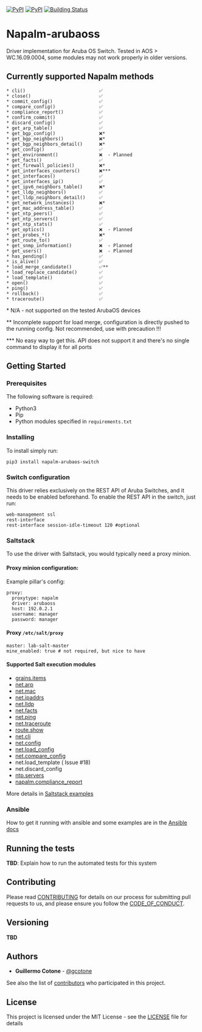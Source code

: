 [![PyPI](https://img.shields.io/pypi/v/napalm-arubaos-switch.svg)](https://pypi.python.org/pypi/napalm-arubaos-switch)
[![PyPI](https://img.shields.io/pypi/dm/napalm-arubaos-switch.svg)](https://pypi.python.org/pypi/napalm-arubaos-switch)
[![Building Status](https://github.com/napalm-automation-community/napalm-arubaos-switch/workflows/Python%20package/badge.svg?branch=master)](https://github.com/napalm-automation-community/napalm-arubaos-switch/actions?query=workflow%3A"Python%20package")
# Napalm-arubaoss
Driver implementation for Aruba OS Switch. Tested in AOS > WC.16.09.0004, some modules may not work properly in older versions.

## Currently supported Napalm methods
    * cli()                           ✅
    * close()                         ✅
    * commit_config()                 ✅
    * compare_config()                ✅
    * compliance_report()             ✅
    * confirm_commit()                ✅
    * discard_config()                ✅  
    * get_arp_table()                 ✅
    * get_bgp_config()                ❌*
    * get_bgp_neighbors()             ❌*
    * get_bgp_neighbors_detail()      ❌*
    * get_config()                    ✅
    * get_environment()               ❌  - Planned
    * get_facts()                     ✅
    * get_firewall_policies()         ❌*
    * get_interfaces_counters()       ❌***
    * get_interfaces()                ✅
    * get_interfaces_ip()             ✅
    * get_ipv6_neighbors_table()      ❌*
    * get_lldp_neighbors()            ✅
    * get_lldp_neighbors_detail()     ✅
    * get_network_instances()         ❌*
    * get_mac_address_table()         ✅
    * get_ntp_peers()                 ✅
    * get_ntp_servers()               ✅
    * get_ntp_stats()                 ✅
    * get_optics()                    ❌  - Planned
    * get_probes_*()                  ❌*
    * get_route_to()                  ✅
    * get_snmp_information()          ❌  - Planned
    * get_users()                     ❌  - Planned
    * has_pending()                   ✅
    * is_alive()                      ✅
    * load_merge_candidate()          ✅**
    * load_replace_candidate()        ✅
    * load_template()                 ✅
    * open()                          ✅
    * ping()                          ✅
    * rollback()                      ✅
    * traceroute()                    ✅

\* N/A - not supported on the tested ArubaOS devices

\*\* Incomplete support for load merge, configuration is directly pushed to the running config. Not recommended, use with precaution !!!

\*\*\* No easy way to get this. API does not support it and there's no single command to display it for all ports

## Getting Started


### Prerequisites

The following software is required:
 - Python3
 - Pip
 - Python modules specified in `requirements.txt`



### Installing

To install simply run:
```
pip3 install napalm-arubaos-switch
```

### Switch configuration
This driver relies exclusively on the REST API of Aruba Switches, and it needs to be enabled beforehand.
To enable the REST API in the switch, just run:
```
web-management ssl
rest-interface
rest-interface session-idle-timeout 120 #optional
```

### Saltstack
To use the driver with Saltstack, you would typically need a proxy minion.

#### Proxy minion configuration:
Example pillar's config:

```
proxy:
  proxytype: napalm
  driver: arubaoss
  host: 192.0.2.1
  username: manager
  password: manager
```

#### Proxy `/etc/salt/proxy`

```
master: lab-salt-master
mine_enabled: true # not required, but nice to have

```

#### Supported Salt execution modules

 - [grains.items](docs/saltstack.md#grainsitems)
 - [net.arp](docs/saltstack.md#netarp)
 - [net.mac](docs/saltstack.md#netmac)
 - [net.ipaddrs](docs/saltstack.md#netipaddrs)
 - [net.lldp](docs/saltstack.md#netlldp)
 - [net.facts](docs/saltstack.md#netfacts)
 - [net.ping](docs/saltstack.md#netping)
 - [net.traceroute](docs/saltstack.md#nettraceroute)
 - [route.show](docs/saltstack.md#routeshow)
 - [net.cli](docs/saltstack.md#netcli)
 - [net.config](docs/saltstack.md#netconfig)
 - [net.load_config](docs/saltstack.md#netload_config)
 - [net.compare_config](docs/saltstack.md#netload_config)
 - net.load_template ( Issue #18)
 - net.discard_config
 - [ntp.servers](docs/saltstack.md#ntpservers)
 - [napalm.compliance_report](docs/saltstack.md#napalmcompliance_report)

More details in [Saltstack examples](docs/saltstack.md)


### Ansible

How to get it running with ansible and some examples are in the [Ansible docs](docs/ansible.md)

## Running the tests

**TBD**: Explain how to run the automated tests for this system


## Contributing

Please read [CONTRIBUTING](CONTRIBUTING.md) for details on our process for submitting pull requests to us, and please ensure
you follow the [CODE_OF_CONDUCT](CODE_OF_CONDUCT.md).

## Versioning

**TBD**


## Authors

* **Guillermo Cotone** - [@gcotone](https://github.com/gcotone)

See also the list of [contributors](CONTRIBUTORS.md) who participated in this project.

## License

This project is licensed under the MIT License - see the [LICENSE](LICENSE) file for details

